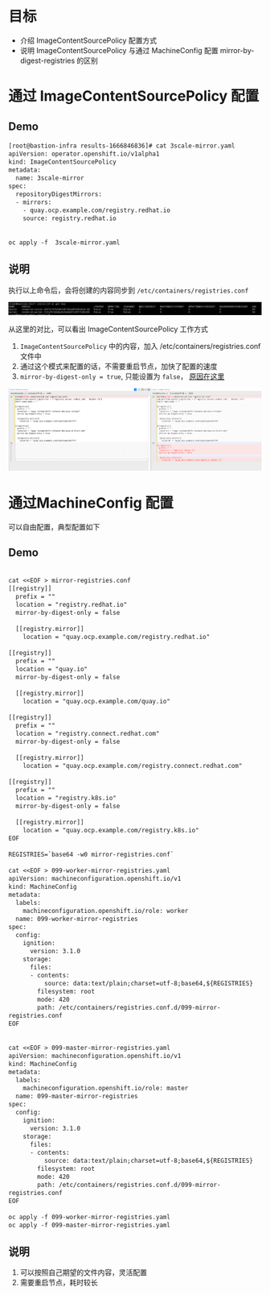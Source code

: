 

# 目标

* 介绍  ImageContentSourcePolicy 配置方式
* 说明  ImageContentSourcePolicy 与通过 MachineConfig 配置 mirror-by-digest-registries 的区别



# 通过 ImageContentSourcePolicy  配置



## Demo

```
[root@bastion-infra results-1666846836]# cat 3scale-mirror.yaml
apiVersion: operator.openshift.io/v1alpha1
kind: ImageContentSourcePolicy
metadata:
  name: 3scale-mirror
spec:
  repositoryDigestMirrors:
  - mirrors:
    - quay.ocp.example.com/registry.redhat.io
    source: registry.redhat.io
    
    
oc apply -f  3scale-mirror.yaml
```



## 说明

执行以上命令后，会将创建的内容同步到 `/etc/containers/registries.conf`

![image-20230703135536258](./ImageContentSourcePolicy说明.assets/image-20230703135536258.png)



从这里的对比，可以看出 ImageContentSourcePolicy 工作方式

1.  `ImageContentSourcePolicy` 中的内容，加入 /etc/containers/registries.conf 文件中
2. 通过这个模式来配置的话，不需要重启节点，加快了配置的速度
3. `mirror-by-digest-only = true`, 只能设置为 `false`，  [原因在这里](https://access.redhat.com/solutions/4817401)



![image-20230703140056791](./ImageContentSourcePolicy说明.assets/image-20230703140056791.png)





# 通过MachineConfig 配置 

可以自由配置，典型配置如下

## Demo



```

cat <<EOF > mirror-registries.conf
[[registry]]
  prefix = ""
  location = "registry.redhat.io"
  mirror-by-digest-only = false

  [[registry.mirror]]
    location = "quay.ocp.example.com/registry.redhat.io"

[[registry]]
  prefix = ""
  location = "quay.io"
  mirror-by-digest-only = false

  [[registry.mirror]]
    location = "quay.ocp.example.com/quay.io"

[[registry]]
  prefix = ""
  location = "registry.connect.redhat.com"
  mirror-by-digest-only = false

  [[registry.mirror]]
    location = "quay.ocp.example.com/registry.connect.redhat.com"

[[registry]]
  prefix = ""
  location = "registry.k8s.io"
  mirror-by-digest-only = false

  [[registry.mirror]]
    location = "quay.ocp.example.com/registry.k8s.io"
EOF

REGISTRIES=`base64 -w0 mirror-registries.conf`

cat <<EOF > 099-worker-mirror-registries.yaml
apiVersion: machineconfiguration.openshift.io/v1
kind: MachineConfig
metadata:
  labels:
    machineconfiguration.openshift.io/role: worker
  name: 099-worker-mirror-registries
spec:
  config:
    ignition:
      version: 3.1.0
    storage:
      files:
      - contents:
          source: data:text/plain;charset=utf-8;base64,${REGISTRIES}
        filesystem: root
        mode: 420
        path: /etc/containers/registries.conf.d/099-mirror-registries.conf
EOF


cat <<EOF > 099-master-mirror-registries.yaml
apiVersion: machineconfiguration.openshift.io/v1
kind: MachineConfig
metadata:
  labels:
    machineconfiguration.openshift.io/role: master
  name: 099-master-mirror-registries
spec:
  config:
    ignition:
      version: 3.1.0
    storage:
      files:
      - contents:
          source: data:text/plain;charset=utf-8;base64,${REGISTRIES}
        filesystem: root
        mode: 420
        path: /etc/containers/registries.conf.d/099-mirror-registries.conf
EOF

oc apply -f 099-worker-mirror-registries.yaml
oc apply -f 099-master-mirror-registries.yaml

```

## 说明

1. 可以按照自己期望的文件内容，灵活配置
2. 需要重启节点，耗时较长
